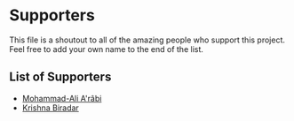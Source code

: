 # Supporters

This file is a shoutout to all of the amazing people who support this project. Feel free to add your own name to the end of the list.

## List of Supporters

- [Mohammad-Ali A'râbi](https://github.com/aerabi)
- [Krishna Biradar](https://github.com/krishnabiradar310802 )
